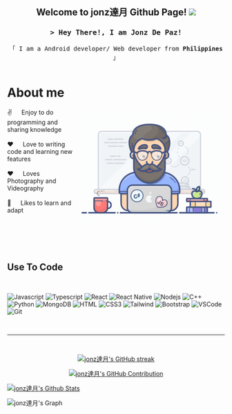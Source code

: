 
<h2 align="center">
  Welcome to jonz達月 Github Page!
  <img src="https://media.giphy.com/media/hvRJCLFzcasrR4ia7z/giphy.gif" width="28">
</h2>

<!--
Credits: https://github.com/alsiam/alsiam
 -->

<!-- Intro  -->
<h3 align="center">
        <samp>&gt; Hey There!, I am Jonz De Paz!
        <!--
                <b><a target="_blank" href="https://alsiam.com">Al Siam</a></b>
        -->
        </samp>
</h3>


<p align="center"> 
  <samp>
    <!--
    <a href="https://www.google.com/search?q=Al+Siam">「 Google Me 」</a>
    -->
    「 I am a Android developer/ Web developer from <b>Philippines</b> 」
    <br>
    <br>
  </samp>
</p>

<!-- About Section -->
 # About me
 
<p>
 <img align="right" width="350" src="/assets/programmer.gif" alt="Coding gif" />
  
 ✌️  &emsp; Enjoy to do programming and sharing knowledge <br/><br/>
 ❤️ &emsp; Love to writing code and learning new features<br/><br/>
 ❤️ &emsp; Loves Photography and Videography<br/><br/>
 💬 &emsp; Likes to learn and adapt

</p>
<br/>
<br/>
<br/>
<br/>




## Use To Code
<br/>

![Javascript](https://img.shields.io/badge/Javascript-F0DB4F?style=for-the-badge&labelColor=black&logo=javascript&logoColor=F0DB4F)
![Typescript](https://img.shields.io/badge/Typescript-007acc?style=for-the-badge&labelColor=black&logo=typescript&logoColor=007acc)
![React](https://img.shields.io/badge/-React-61DBFB?style=for-the-badge&labelColor=black&logo=react&logoColor=61DBFB)
![React Native](https://img.shields.io/badge/React_Native-20232A?style=for-the-badge&labelColor=black&logo=react&logoColor=61DAFB)
![Nodejs](https://img.shields.io/badge/Nodejs-3C873A?style=for-the-badge&labelColor=black&logo=node.js&logoColor=3C873A)
![C++](https://img.shields.io/badge/C++-00599C?style=for-the-badge&labelColor=black&logo=cplusplus&logoColor=00599C)
![Python](https://img.shields.io/badge/Python-3776AB?style=for-the-badge&labelColor=black&logo=python&logoColor=3776AB)
![MongoDB](https://img.shields.io/badge/MongoDB-4EA94B?style=for-the-badge&labelColor=black&logo=mongodb&logoColor=4EA94B)
![HTML](https://img.shields.io/badge/HTML5-E34F26?style=for-the-badge&labelColor=black&logo=html5&logoColor=E34F26)
![CSS3](https://img.shields.io/badge/CSS3-1572B6?style=for-the-badge&labelColor=black&logo=css3&logoColor=1572B6)
![Tailwind](https://img.shields.io/badge/Tailwind_CSS-06B6D4?style=for-the-badge&labelColor=black&logo=tailwindcss&logoColor=06B6D4)
![Bootstrap](https://img.shields.io/badge/Bootstrap-563D7C?style=for-the-badge&labelColor=black&logo=bootstrap&logoColor=563D7C)
![VSCode](https://img.shields.io/badge/Visual_Studio-0078d7?style=for-the-badge&labelColor=black&logo=codio&logoColor=0078d7)
![Git](https://img.shields.io/badge/Git-F05032?style=for-the-badge&labelColor=black&logo=git&logoColor=F05032)


<br/>
<hr/>
<br/>

<p align="center">
  <a href="https://github.com/mirabelle1999">
    <img src="https://github-readme-streak-stats.herokuapp.com?user=mirabelle1999&theme=midnight-purple" alt="jonz達月's GitHub streak"/>
  </a>
</p>

<p align="center">
  <a href="https://github.com/mirabelle1999">
    <img src="http://github-profile-summary-cards.vercel.app/api/cards/profile-details?username=mirabelle1999&theme=midnight_purple" alt="jonz達月's GitHub Contribution"/>
  </a>
</p>

<a align="center"> 
    <a href="https://github.com/mirabelle1999"><img alt="jonz達月's Github Stats" src="https://denvercoder1-github-readme-stats.vercel.app/api?username=mirabelle1999&show_icons=true&count_private=true&theme=react&border_color=7F3FBF&bg_color=0D1117&title_color=F85D7F&icon_color=F8D866" height="192px" width="49.5%"e" height="192px" width="49.5%"/></a>
  <br/>
</a>


![jonz達月's Graph](https://github-readme-activity-graph.vercel.app/graph?username=mirabelle1999&custom_title=jonz達月's%20GitHub%20Activity%20Graph&bg_color=0D1117&color=7F3FBF&line=7F3FBF&point=7F3FBF&area_color=FFFFFF&title_color=FFFFFF&area=true)
